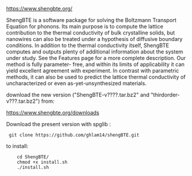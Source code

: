 
https://www.shengbte.org/

ShengBTE is a software package for solving the Boltzmann Transport Equation for phonons. Its main purpose is to compute the lattice contribution to the thermal conductivity of bulk crystalline solids, but nanowires can also be treated under a hypothesis of diffusive boundary conditions. In addition to the thermal conductivity itself, ShengBTE computes and outputs plenty of additional information about the system under study. See the Features page for a more complete description. Our method is fully parameter-
free, and within its limits of applicability it can yield excellent agreement with experiment. In contrast with parametric methods, it can also be used to predict the lattice thermal conductivity of uncharacterized or even as-yet-unsynthesized materials.

download the new version ("ShengBTE-v????.tar.bz2" and "thirdorder-v???.tar.bz2") from:
  
  https://www.shengbte.org/downloads

Download the present version with spglib :

     git clone https://github.com/ghlam14/shengBTE.git

to install:

        cd ShengBTE/
        chmod +x install.sh
        ./install.sh
      

